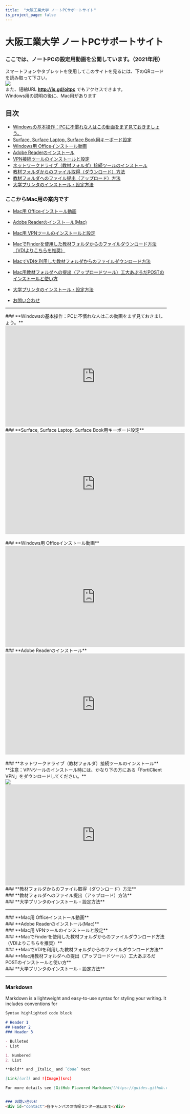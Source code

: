 ```yaml
---
title:  "大阪工業大学 ノートPCサポートサイト"
is_project_page: false
---
```

# 大阪工業大学 ノートPCサポートサイト

### ここでは、ノートPCの設定用動画を公開しています。（2021年用）
スマートフォンやタブレットを使用してこのサイトを見るには、下のQRコードを読み取って下さい。
<br>
<img src="github_qr.png">
<br>
また、短縮URL **http://is.gd/oitpc** でもアクセスできます。
<br>
Windows用の説明の後に、Mac用があります

## 目次
- [Windowsの基本操作：PCに不慣れな人はこの動画をまず見ておきましょう。](#winbasic)
- [Surface, Surface Laptop, Surface Book用キーボード設定](#surface)
- [Windows用 Officeインストール動画](#winoffice)
- [Adobe Readerのインストール](#winadobe)
- [VPN接続ツールのインストールと設定](#winvpn)
- [ネットワークドライブ（教材フォルダ）接続ツールのインストール](#windrive)
- [教材フォルダからのファイル取得（ダウンロード）方法](#windownload)
- [教材フォルダへのファイル提出（アップロード）方法](#winupload)
- [大学プリンタのインストール・設定方法](#winprinter)

### ここからMac用の案内です
- [Mac用 Officeインストール動画](#macoffice)
- [Adobe Readerのインストール(Mac)](#macadobe)
- [Mac用 VPNツールのインストールと設定](#macvpn)
- [MacでFinderを使用した教材フォルダからのファイルダウンロード方法（VDIよりこちらを推奨）](#macdrive)
- [MacでVDIを利用した教材フォルダからのファイルダウンロード方法](#macvdi)
- [Mac用教材フォルダへの提出（アップロードツール）工大あぷろだPOSTのインストールと使い方](#macupload)
- [大学プリンタのインストール・設定方法](#macprinter)

- [お問い合わせ](#contact)

---

<div id="winbasic"></div>
### **Windowsの基本操作：PCに不慣れな人はこの動画をまず見ておきましょう。**
<iframe width="560" height="315" src="https://www.youtube.com/embed/WkTJBk9QWws" title="YouTube video player" frameborder="0" allow="accelerometer; autoplay; clipboard-write; encrypted-media; gyroscope; picture-in-picture" allowfullscreen></iframe>
<br />

<div id="surface"></div>
### **Surface, Surface Laptop, Surface Book用キーボード設定**
<iframe width="560" height="315" src="https://www.youtube.com/embed/4Xmogjmm0IU" title="YouTube video player" frameborder="0" allow="accelerometer; autoplay; clipboard-write; encrypted-media; gyroscope; picture-in-picture" allowfullscreen></iframe>
<br />
<br />
<div id="winoffice"></div>
### **Windows用 Officeインストール動画**
<iframe width="560" height="315" src="https://www.youtube.com/embed/Q3MivoKECk4" title="YouTube video player" frameborder="0" allow="accelerometer; autoplay; clipboard-write; encrypted-media; gyroscope; picture-in-picture" allowfullscreen></iframe>

<br />

<div id="winadobe"></div>
### **Adobe Readerのインストール**
<iframe width="560" height="315" src="https://www.youtube.com/embed/k-p0ilDfL3o" title="YouTube video player" frameborder="0" allow="accelerometer; autoplay; clipboard-write; encrypted-media; gyroscope; picture-in-picture" allowfullscreen></iframe>
<br />
<br />
<div id="windrive"></div>
### **ネットワークドライブ（教材フォルダ）接続ツールのインストール**
<br>
**注意：VPNツールのインストール時には、かなり下の方にある「FortiClient VPN」をダウンロードしてください。**
<br>
<img src="fortivpn.png">
  <br>
  <iframe width="560" height="315" src="https://www.youtube.com/embed/K3YwWlWieGI" title="YouTube video player" frameborder="0" allow="accelerometer; autoplay; clipboard-write; encrypted-media; gyroscope; picture-in-picture" allowfullscreen></iframe>
<br />

<div id="windownload"></div>
### **教材フォルダからのファイル取得（ダウンロード）方法**
<br />

<div id="windownupload"></div>
### **教材フォルダへのファイル提出（アップロード）方法**
<br />

<div id="winprinter"></div>
### **大学プリンタのインストール・設定方法**

<br />

---

<div id="macoffice"></div>
### **Mac用 Officeインストール動画**

<br />
<div id="macadobe"></div>
### **Adobe Readerのインストール(Mac)**

<br />
<div id="macvpn"></div>
### **Mac用 VPNツールのインストールと設定**

<br />
<div id="macdrive"></div>
### **MacでFinderを使用した教材フォルダからのファイルダウンロード方法（VDIよりこちらを推奨）**

<br />
<div id="macvdi"></div>
### **MacでVDIを利用した教材フォルダからのファイルダウンロード方法**

<br />
<div id="macupload"></div>
### **Mac用教材フォルダへの提出（アップロードツール）工大あぷろだPOSTのインストールと使い方**

<br />
<div id="macprinter"></div>
### **大学プリンタのインストール・設定方法**

<br />

---

### Markdown

Markdown is a lightweight and easy-to-use syntax for styling your writing. It includes conventions for
<!--
コメント
-->
```markdown
Syntax highlighted code block

# Header 1
## Header 2
### Header 3

- Bulleted
- List

1. Numbered
2. List

**Bold** and _Italic_ and `Code` text

[Link](url) and ![Image](src)

For more details see [GitHub Flavored Markdown](https://guides.github.com/features/mastering-markdown/).


### お問い合わせ
<div id="contact">各キャンパスの情報センター窓口まで</div>

